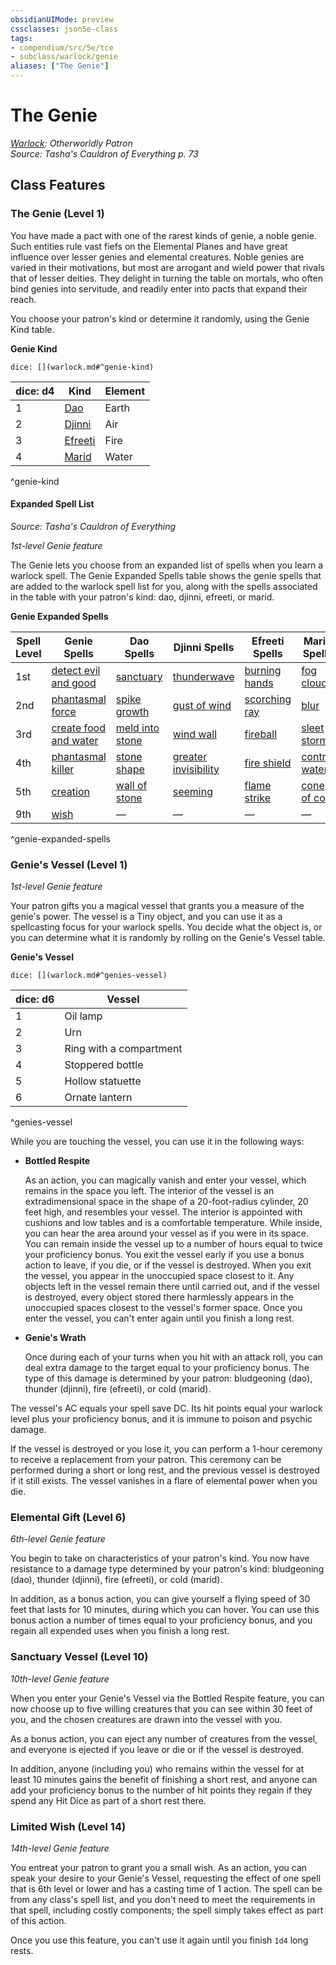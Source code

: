 ```yaml
---
obsidianUIMode: preview
cssclasses: json5e-class
tags:
- compendium/src/5e/tce
- subclass/warlock/genie
aliases: ["The Genie"]
---
```

# The Genie
*[Warlock](warlock.md): Otherworldly Patron*  
*Source: Tasha's Cauldron of Everything p. 73*  


## Class Features

### The Genie (Level 1)

You have made a pact with one of the rarest kinds of genie, a noble genie. Such entities rule vast fiefs on the Elemental Planes and have great influence over lesser genies and elemental creatures. Noble genies are varied in their motivations, but most are arrogant and wield power that rivals that of lesser deities. They delight in turning the table on mortals, who often bind genies into servitude, and readily enter into pacts that expand their reach.

You choose your patron's kind or determine it randomly, using the Genie Kind table.

**Genie Kind**

`dice: [](warlock.md#^genie-kind)`

| dice: d4 | Kind | Element |
|----------|------|---------|
| 1 | [Dao](/3-Mechanics/CLI/bestiary/elemental/dao.md) | Earth |
| 2 | [Djinni](/3-Mechanics/CLI/bestiary/elemental/djinni.md) | Air |
| 3 | [Efreeti](/3-Mechanics/CLI/bestiary/elemental/efreeti.md) | Fire |
| 4 | [Marid](/3-Mechanics/CLI/bestiary/elemental/marid.md) | Water |
^genie-kind

#### Expanded Spell List
_Source: Tasha's Cauldron of Everything_

*1st-level Genie feature*

The Genie lets you choose from an expanded list of spells when you learn a warlock spell. The Genie Expanded Spells table shows the genie spells that are added to the warlock spell list for you, along with the spells associated in the table with your patron's kind: dao, djinni, efreeti, or marid.

**Genie Expanded Spells**

| Spell Level | Genie Spells | Dao Spells | Djinni Spells | Efreeti Spells | Marid Spells |
|-------------|--------------|------------|---------------|----------------|--------------|
| 1st | [detect evil and good](/3-Mechanics/CLI/spells/detect-evil-and-good.md) | [sanctuary](/3-Mechanics/CLI/spells/sanctuary.md) | [thunderwave](/3-Mechanics/CLI/spells/thunderwave.md) | [burning hands](/3-Mechanics/CLI/spells/burning-hands.md) | [fog cloud](/3-Mechanics/CLI/spells/fog-cloud.md) |
| 2nd | [phantasmal force](/3-Mechanics/CLI/spells/phantasmal-force.md) | [spike growth](/3-Mechanics/CLI/spells/spike-growth.md) | [gust of wind](/3-Mechanics/CLI/spells/gust-of-wind.md) | [scorching ray](/3-Mechanics/CLI/spells/scorching-ray.md) | [blur](/3-Mechanics/CLI/spells/blur.md) |
| 3rd | [create food and water](/3-Mechanics/CLI/spells/create-food-and-water.md) | [meld into stone](/3-Mechanics/CLI/spells/meld-into-stone.md) | [wind wall](/3-Mechanics/CLI/spells/wind-wall.md) | [fireball](/3-Mechanics/CLI/spells/fireball.md) | [sleet storm](/3-Mechanics/CLI/spells/sleet-storm.md) |
| 4th | [phantasmal killer](/3-Mechanics/CLI/spells/phantasmal-killer.md) | [stone shape](/3-Mechanics/CLI/spells/stone-shape.md) | [greater invisibility](/3-Mechanics/CLI/spells/greater-invisibility.md) | [fire shield](/3-Mechanics/CLI/spells/fire-shield.md) | [control water](/3-Mechanics/CLI/spells/control-water.md) |
| 5th | [creation](/3-Mechanics/CLI/spells/creation.md) | [wall of stone](/3-Mechanics/CLI/spells/wall-of-stone.md) | [seeming](/3-Mechanics/CLI/spells/seeming.md) | [flame strike](/3-Mechanics/CLI/spells/flame-strike.md) | [cone of cold](/3-Mechanics/CLI/spells/cone-of-cold.md) |
| 9th | [wish](/3-Mechanics/CLI/spells/wish.md) | — | — | — | — |
^genie-expanded-spells

### Genie's Vessel (Level 1)

*1st-level Genie feature*

Your patron gifts you a magical vessel that grants you a measure of the genie's power. The vessel is a Tiny object, and you can use it as a spellcasting focus for your warlock spells. You decide what the object is, or you can determine what it is randomly by rolling on the Genie's Vessel table.

**Genie's Vessel**

`dice: [](warlock.md#^genies-vessel)`

| dice: d6 | Vessel |
|----------|--------|
| 1 | Oil lamp |
| 2 | Urn |
| 3 | Ring with a compartment |
| 4 | Stoppered bottle |
| 5 | Hollow statuette |
| 6 | Ornate lantern |
^genies-vessel

While you are touching the vessel, you can use it in the following ways:

- **Bottled Respite**  

    As an action, you can magically vanish and enter your vessel, which remains in the space you left. The interior of the vessel is an extradimensional space in the shape of a 20-foot-radius cylinder, 20 feet high, and resembles your vessel. The interior is appointed with cushions and low tables and is a comfortable temperature. While inside, you can hear the area around your vessel as if you were in its space. You can remain inside the vessel up to a number of hours equal to twice your proficiency bonus. You exit the vessel early if you use a bonus action to leave, if you die, or if the vessel is destroyed. When you exit the vessel, you appear in the unoccupied space closest to it. Any objects left in the vessel remain there until carried out, and if the vessel is destroyed, every object stored there harmlessly appears in the unoccupied spaces closest to the vessel's former space. Once you enter the vessel, you can't enter again until you finish a long rest.  

- **Genie's Wrath**  

    Once during each of your turns when you hit with an attack roll, you can deal extra damage to the target equal to your proficiency bonus. The type of this damage is determined by your patron: bludgeoning (dao), thunder (djinni), fire (efreeti), or cold (marid).  

The vessel's AC equals your spell save DC. Its hit points equal your warlock level plus your proficiency bonus, and it is immune to poison and psychic damage.

If the vessel is destroyed or you lose it, you can perform a 1-hour ceremony to receive a replacement from your patron. This ceremony can be performed during a short or long rest, and the previous vessel is destroyed if it still exists. The vessel vanishes in a flare of elemental power when you die.

### Elemental Gift (Level 6)

*6th-level Genie feature*

You begin to take on characteristics of your patron's kind. You now have resistance to a damage type determined by your patron's kind: bludgeoning (dao), thunder (djinni), fire (efreeti), or cold (marid).

In addition, as a bonus action, you can give yourself a flying speed of 30 feet that lasts for 10 minutes, during which you can hover. You can use this bonus action a number of times equal to your proficiency bonus, and you regain all expended uses when you finish a long rest.

### Sanctuary Vessel (Level 10)

*10th-level Genie feature*

When you enter your Genie's Vessel via the Bottled Respite feature, you can now choose up to five willing creatures that you can see within 30 feet of you, and the chosen creatures are drawn into the vessel with you.

As a bonus action, you can eject any number of creatures from the vessel, and everyone is ejected if you leave or die or if the vessel is destroyed.

In addition, anyone (including you) who remains within the vessel for at least 10 minutes gains the benefit of finishing a short rest, and anyone can add your proficiency bonus to the number of hit points they regain if they spend any Hit Dice as part of a short rest there.

### Limited Wish (Level 14)

*14th-level Genie feature*

You entreat your patron to grant you a small wish. As an action, you can speak your desire to your Genie's Vessel, requesting the effect of one spell that is 6th level or lower and has a casting time of 1 action. The spell can be from any class's spell list, and you don't need to meet the requirements in that spell, including costly components; the spell simply takes effect as part of this action.

Once you use this feature, you can't use it again until you finish `1d4` long rests.